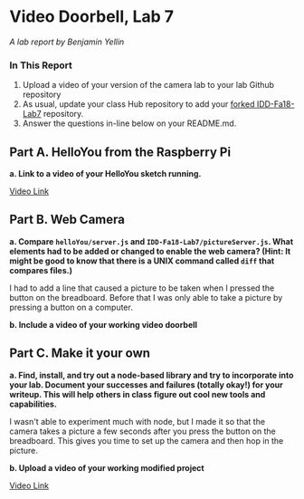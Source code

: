 # Video Doorbell, Lab 7

*A lab report by Benjamin Yellin*

### In This Report

1. Upload a video of your version of the camera lab to your lab Github repository
1. As usual, update your class Hub repository to add your [forked IDD-Fa18-Lab7](/FAR-Lab/IDD-Fa18-Lab7) repository.
1. Answer the questions in-line below on your README.md.

## Part A. HelloYou from the Raspberry Pi

**a. Link to a video of your HelloYou sketch running.**

[Video Link](https://youtu.be/4J-cAtJFAm8)

## Part B. Web Camera

**a. Compare `helloYou/server.js` and `IDD-Fa18-Lab7/pictureServer.js`. What elements had to be added or changed to enable the web camera? (Hint: It might be good to know that there is a UNIX command called `diff` that compares files.)**

I had to add a line that caused a picture to be taken when I pressed the button on the breadboard. Before that I was only able to take a picture by pressing a button on a computer. 

**b. Include a video of your working video doorbell**

## Part C. Make it your own

**a. Find, install, and try out a node-based library and try to incorporate into your lab. Document your successes and failures (totally okay!) for your writeup. This will help others in class figure out cool new tools and capabilities.**

I wasn't able to experiment much with node, but I made it so that the camera takes a picture a few seconds after you press the button on the breadboard. This gives you time to set up the camera and then hop in the picture. 

**b. Upload a video of your working modified project**

[Video Link](https://www.youtube.com/watch?v=9XrcuREzvQA&feature=youtu.be)
